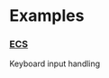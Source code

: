 # Examples

### [ECS](https://github.com/matthunz/aztecs/blob/main/packages/aztecs/examples/ECS.hs)
Keyboard input handling
